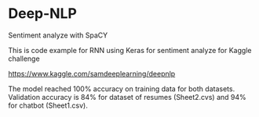 # Deep-NLP
Sentiment analyze with SpaCY

This is code example for RNN using Keras for sentiment analyze for Kaggle challenge 

https://www.kaggle.com/samdeeplearning/deepnlp

The model reached 100% accuracy on training data for both datasets. Validation accuracy is 84% for dataset of resumes (Sheet2.cvs) and 94% for chatbot (Sheet1.csv).
